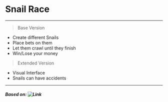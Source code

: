 # Snail Race
___
> Base Version
* Create different Snails
* Place bets on them
* Let them crawl until they finish
* Win/Lose your money
> Extended Version
* Visual Interface
* Snails can have accidents
___
##### Based on: ![Link](https://wiki.freitagsrunde.org/Javakurs/Übungsaufgaben/Rennschnecke)